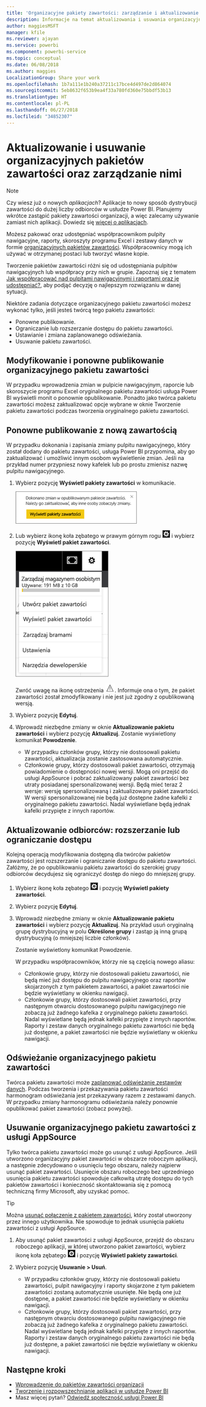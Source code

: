 ```yaml
---
title: 'Organizacyjne pakiety zawartości: zarządzanie i aktualizowanie'
description: Informacje na temat aktualizowania i usuwania organizacyjnych pakietów zawartości w usłudze Power BI oraz zarządzania nimi.
author: maggiesMSFT
manager: kfile
ms.reviewer: ajayan
ms.service: powerbi
ms.component: powerbi-service
ms.topic: conceptual
ms.date: 06/08/2018
ms.author: maggies
LocalizationGroup: Share your work
ms.openlocfilehash: 1b7a111e1b240a37211c17bce4d497de2d864074
ms.sourcegitcommit: 5eb8632f653b9ea4f33a780fd360e75bbdf53b13
ms.translationtype: HT
ms.contentlocale: pl-PL
ms.lasthandoff: 06/27/2018
ms.locfileid: "34852307"
---
```

# <a name="manage-update-and-delete-organizational-content-packs"></a>Aktualizowanie i usuwanie organizacyjnych pakietów zawartości oraz zarządzanie nimi
> [!NOTE]
> Czy wiesz już o nowych *aplikacjach*? Aplikacje to nowy sposób dystrybucji zawartości do dużej liczby odbiorców w usłudze Power BI. Planujemy wkrótce zastąpić pakiety zawartości organizacji, a więc zalecamy używanie zamiast nich aplikacji. Dowiedz się [więcej o aplikacjach](service-install-use-apps.md).
> 
> 

Możesz pakować oraz udostępniać współpracownikom pulpity nawigacyjne, raporty, skoroszyty programu Excel i zestawy danych w formie [organizacyjnych pakietów zawartości](service-organizational-content-pack-introduction.md). Współpracownicy mogą ich używać w otrzymanej postaci lub tworzyć własne kopie.

Tworzenie pakietów zawartości różni się od udostępniania pulpitów nawigacyjnych lub współpracy przy nich w grupie. Zapoznaj się z tematem [Jak współpracować nad pulpitami nawigacyjnymi i raportami oraz je udostępniać?](service-how-to-collaborate-distribute-dashboards-reports.md), aby podjąć decyzję o najlepszym rozwiązaniu w danej sytuacji.

Niektóre zadania dotyczące organizacyjnego pakietu zawartości możesz wykonać tylko, jeśli jesteś twórcą tego pakietu zawartości:

* Ponowne publikowanie.
* Ograniczanie lub rozszerzanie dostępu do pakietu zawartości.
* Ustawianie i zmiana zaplanowanego odświeżania.
* Usuwanie pakietu zawartości.

## <a name="modify-and-re-publish-an-organizational-content-pack"></a>Modyfikowanie i ponowne publikowanie organizacyjnego pakietu zawartości
W przypadku wprowadzenia zmian w pulpicie nawigacyjnym, raporcie lub skoroszycie programu Excel oryginalnego pakietu zawartości usługa Power BI wyświetli monit o ponownie opublikowanie. Ponadto jako twórca pakietu zawartości możesz zaktualizować opcje wybrane w oknie Tworzenie pakietu zawartości podczas tworzenia oryginalnego pakietu zawartości. 

## <a name="republish-with-new-content"></a>Ponowne publikowanie z nową zawartością
W przypadku dokonania i zapisania zmiany pulpitu nawigacyjnego, który został dodany do pakietu zawartości, usługa Power BI przypomina, aby go zaktualizować i umożliwić innym osobom wyświetlenie zmian. Jeśli na przykład numer przypniesz nowy kafelek lub po prostu zmienisz nazwę pulpitu nawigacyjnego.

1. Wybierz pozycję **Wyświetl pakiety zawartości** w komunikacie.
   
   ![](media/service-organizational-content-pack-manage-update-delete/pbi_contpkchangesmessage.png)
2. Lub wybierz ikonę koła zębatego w prawym górnym rogu ![](media/service-organizational-content-pack-manage-update-delete/cog.png) i wybierz pozycję **Wyświetl pakiet zawartości**.
   
   ![](media/service-organizational-content-pack-manage-update-delete/pbi_contpkview.png)
   
   Zwróć uwagę na ikonę ostrzeżenia ![](media/service-organizational-content-pack-manage-update-delete/pbi_contpkwarningicon.png).  Informuje ona o tym, że pakiet zawartości został zmodyfikowany i nie jest już zgodny z opublikowaną wersją.
3. Wybierz pozycję **Edytuj**.  
4. Wprowadź niezbędne zmiany w oknie **Aktualizowanie pakietu zawartości** i wybierz pozycję **Aktualizuj**. Zostanie wyświetlony komunikat **Powodzenie**.
   
   * W przypadku członków grupy, którzy nie dostosowali pakietu zawartości, aktualizacja zostanie zastosowana automatycznie.
   * Członkowie grupy, którzy dostosowali pakiet zawartości, otrzymają powiadomienie o dostępności nowej wersji.  Mogą oni przejść do usługi AppSource i pobrać zaktualizowany pakiet zawartości bez utraty posiadanej spersonalizowanej wersji.  Będą mieć teraz 2 wersje: wersję spersonalizowaną i zaktualizowany pakiet zawartości.  W wersji spersonalizowanej nie będą już dostępne żadne kafelki z oryginalnego pakietu zawartości.  Nadal wyświetlane będą jednak kafelki przypięte z innych raportów.    

## <a name="update-the-audience-expand-or-restrict-access"></a>Aktualizowanie odbiorców: rozszerzanie lub ograniczanie dostępu
Kolejną operacją modyfikowania dostępną dla twórców pakietów zawartości jest rozszerzanie i ograniczanie dostępu do pakietu zawartości.  Załóżmy, że po opublikowaniu pakietu zawartości do szerokiej grupy odbiorców decydujesz się ograniczyć dostęp do niego do mniejszej grupy.  

1. Wybierz ikonę koła zębatego ![](media/service-organizational-content-pack-manage-update-delete/cog.png) i pozycję **Wyświetl pakiety zawartości**.
2. Wybierz pozycję **Edytuj**. 
3. Wprowadź niezbędne zmiany w oknie **Aktualizowanie pakietu zawartości** i wybierz pozycję **Aktualizuj**. Na przykład usuń oryginalną grupę dystrybucyjną w polu **Określone grupy** i zastąp ją inną grupą dystrybucyjną (o mniejszej liczbie członków).
   
   Zostanie wyświetlony komunikat Powodzenie.
   
   W przypadku współpracowników, którzy nie są częścią nowego aliasu:
   
   * Członkowie grupy, którzy nie dostosowali pakietu zawartości, nie będą mieć już dostępu do pulpitu nawigacyjnego oraz raportów skojarzonych z tym pakietem zawartości, a pakiet zawartości nie będzie wyświetlany w okienku nawigacji.
   * Członkowie grupy, którzy dostosowali pakiet zawartości, przy następnym otwarciu dostosowanego pulpitu nawigacyjnego nie zobaczą już żadnego kafelka z oryginalnego pakietu zawartości.  Nadal wyświetlane będą jednak kafelki przypięte z innych raportów. Raporty i zestaw danych oryginalnego pakietu zawartości nie będą już dostępne, a pakiet zawartości nie będzie wyświetlany w okienku nawigacji.   

## <a name="refresh-an-organizational-content-pack"></a>Odświeżanie organizacyjnego pakietu zawartości
Twórca pakietu zawartości może [zaplanować odświeżanie zestawów danych](refresh-data.md).  Podczas tworzenia i przekazywania pakietu zawartości harmonogram odświeżania jest przekazywany razem z zestawami danych. W przypadku zmiany harmonogramu odświeżania należy ponownie opublikować pakiet zawartości (zobacz powyżej).

## <a name="delete-an-organizational-content-pack-from-appsource"></a>Usuwanie organizacyjnego pakietu zawartości z usługi AppSource
Tylko twórca pakietu zawartości może go usunąć z usługi AppSource. Jeśli utworzono organizacyjny pakiet zawartości w obszarze roboczym aplikacji, a następnie zdecydowano o usunięciu tego obszaru, należy najpierw usunąć pakiet zawartości. Usunięcie obszaru roboczego bez uprzedniego usunięcia pakietu zawartości spowoduje całkowitą utratę dostępu do tych pakietów zawartości i konieczność skontaktowania się z pomocą techniczną firmy Microsoft, aby uzyskać pomoc. 

> [!TIP]
> Można [usunąć połączenie z pakietem zawartości](service-organizational-content-pack-disconnect.md), który został utworzony przez innego użytkownika. Nie spowoduje to jednak usunięcia pakietu zawartości z usługi AppSource.
> 
> 

1. Aby usunąć pakiet zawartości z usługi AppSource, przejdź do obszaru roboczego aplikacji, w której utworzono pakiet zawartości, wybierz ikonę koła zębatego ![](media/service-organizational-content-pack-manage-update-delete/cog.png) i pozycję **Wyświetl pakiety zawartości**.
2. Wybierz pozycję **Usuwanie \> Usuń**. 
   
   * W przypadku członków grupy, którzy nie dostosowali pakietu zawartości, pulpit nawigacyjny i raporty skojarzone z tym pakietem zawartości zostaną automatycznie usunięte. Nie będą one już dostępne, a pakiet zawartości nie będzie wyświetlany w okienku nawigacji.
   * Członkowie grupy, którzy dostosowali pakiet zawartości, przy następnym otwarciu dostosowanego pulpitu nawigacyjnego nie zobaczą już żadnego kafelka z oryginalnego pakietu zawartości.  Nadal wyświetlane będą jednak kafelki przypięte z innych raportów. Raporty i zestaw danych oryginalnego pakietu zawartości nie będą już dostępne, a pakiet zawartości nie będzie wyświetlany w okienku nawigacji.   

## <a name="next-steps"></a>Następne kroki
* [Wprowadzenie do pakietów zawartości organizacji](service-organizational-content-pack-introduction.md)
* [Tworzenie i rozpowszechnianie aplikacji w usłudze Power BI](service-create-distribute-apps.md) 
* Masz więcej pytań? [Odwiedź społeczność usługi Power BI](http://community.powerbi.com/)

